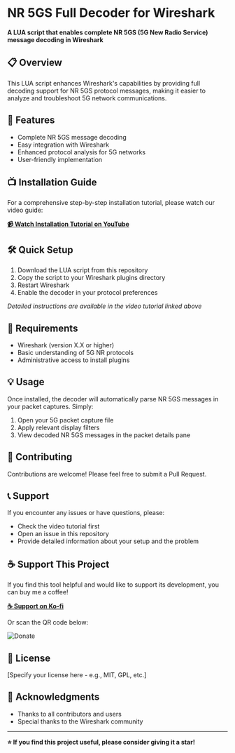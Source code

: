 # NR 5GS Full Decoder for Wireshark

**A LUA script that enables complete NR 5GS (5G New Radio Service) message decoding in Wireshark**

## 📋 Overview

This LUA script enhances Wireshark's capabilities by providing full decoding support for NR 5GS protocol messages, making it easier to analyze and troubleshoot 5G network communications.

## 🚀 Features

- Complete NR 5GS message decoding
- Easy integration with Wireshark
- Enhanced protocol analysis for 5G networks
- User-friendly implementation

## 📺 Installation Guide

For a comprehensive step-by-step installation tutorial, please watch our video guide:

**[📹 Watch Installation Tutorial on YouTube](https://www.youtube.com/watch?v=InixSEUF_Rc)**

## 🛠️ Quick Setup

1. Download the LUA script from this repository
2. Copy the script to your Wireshark plugins directory
3. Restart Wireshark
4. Enable the decoder in your protocol preferences

*Detailed instructions are available in the video tutorial linked above*

## 📱 Requirements

- Wireshark (version X.X or higher)
- Basic understanding of 5G NR protocols
- Administrative access to install plugins

## 💡 Usage

Once installed, the decoder will automatically parse NR 5GS messages in your packet captures. Simply:
1. Open your 5G packet capture file
2. Apply relevant display filters
3. View decoded NR 5GS messages in the packet details pane

## 🤝 Contributing

Contributions are welcome! Please feel free to submit a Pull Request.

## 📞 Support

If you encounter any issues or have questions, please:
- Check the video tutorial first
- Open an issue in this repository
- Provide detailed information about your setup and the problem

## ☕ Support This Project

If you find this tool helpful and would like to support its development, you can buy me a coffee!

**[☕ Support on Ko-fi](https://ko-fi.com/rifkythecyber)**

Or scan the QR code below:

![Donate](https://github.com/user-attachments/assets/560314d1-58f9-4d0d-a96e-78d28bb7dc44)

## 📄 License

[Specify your license here - e.g., MIT, GPL, etc.]

## 🙏 Acknowledgments

- Thanks to all contributors and users
- Special thanks to the Wireshark community

---

**⭐ If you find this project useful, please consider giving it a star!**
